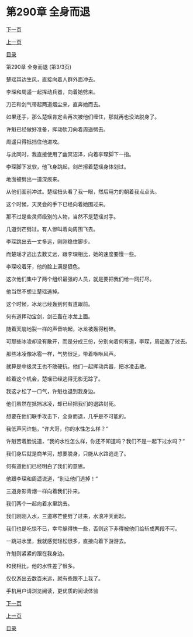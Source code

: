 <h1>第290章   全身而退</h1>
            <div><p><a href="./870_%E7%AC%AC291%E7%AB%A0_%E9%9B%B7%E7%8B%B1.md">下一页</a></p><p><a href="./868_%E7%AC%AC290%E7%AB%A0_%E5%85%A8%E8%BA%AB%E8%80%8C%E9%80%80.md">上一页</a></p><p><a href="../">目录</a></p></div>
            <div><p>第290章   全身而退 (第3/3页)</p><p>楚瑶耳边生风，直接向着人群外面冲去。</p><p>李琛和周遥一起挥动兵器，向着她劈来。</p><p>刀芒和剑气带起两道烟尘来，直奔她而去。</p><p>如果还手，那么楚瑶肯定会再次被他们缠住，那就再也没法脱身了。</p><p>许魁已经做好准备，挥动砍刀向着周遥劈去。</p><p>周遥只得抵挡住他进攻。</p><p>与此同时，我直接使用了幽冥沼泽，向着李琛脚下一指。</p><p>李琛脚下发软，他飞身跳起，剑芒擦着楚瑶身体划过。</p><p>地面被劈出一道深痕来。</p><p>从他们面前冲过。楚瑶扭头看了我一眼，然后用力的朝着我点点头。</p><p>这个时候，天灵会的手下已经向着她围过来。</p><p>那不过是些灵师级别的人物，当然不是楚瑶对手。</p><p>几道剑芒劈过。有人惨叫着向周围飞去。</p><p>李琛跳出去一丈多远，刚刚稳住脚步。</p><p>而楚瑶才逃出去数丈远，跟李琛相比，她的速度要慢一些。</p><p>李琛咬着牙，他的脸上满是狠色。</p><p>这次他们集中了两个组织最强的人员，就是要把我们给一网打尽。</p><p>他当然不想让楚瑶逃掉。</p><p>这个时候，冰龙已经轰到何有道跟前。</p><p>何有道挥动宝剑，剑芒轰在冰龙上面。</p><p>随着天崩地裂一样的声音响起，冰龙被轰得粉碎。</p><p>可那些冰凌却没有散开，而是分成三份，分别向着何有道，李琛，周遥轰了过去。</p><p>那些冰凌像冰雹一样，气势很足，带着咻咻风声。</p><p>就算是中级灵王也不敢硬抗，他们一起挥动兵器，把冰凌击散。</p><p>趁着这个机会，楚瑶已经逃得无影无踪了。</p><p>我这才松了一口气，许魁也退到我身边。</p><p>他们虽然在抵挡冰凌，却已经把我们的退路封死。</p><p>想要在他们联手攻击下，全身而退，几乎是不可能的。</p><p>我低声问许魁，“许大哥，你的水性怎么样？“</p><p>许魁苦着脸说道，“我的水性怎么样，你还不知道吗？我们不是一起下过水吗？“</p><p>我们身后就是商羊河，想要脱身，只能从水路逃走了。</p><p>何有道他们已经明白了我们的意思。</p><p>他跟李琛和周遥说道，“别让他们逃掉！“</p><p>三道身影青烟一样向着我们扑来。</p><p>我们两个一起向着水里跳去。</p><p>我们刚刚入水，三道寒芒便劈了过来，水浪冲天而起。</p><p>我们也是吃惊不已，幸亏躲得快一些，否则这下非得被他们给斩成两段不可。</p><p>一跳进水里，我就感觉轻松很多，直接向着下游游去。</p><p>许魁则紧紧的跟在我身边。</p><p>和我相比，他的水性差了很多。</p><p>仅仅游出去数百米远，就有些跟不上我了。</p><p>手机用户请浏览阅读，更优质的阅读体验</p></div>
            <div><p><a href="./870_%E7%AC%AC291%E7%AB%A0_%E9%9B%B7%E7%8B%B1.md">下一页</a></p><p><a href="./868_%E7%AC%AC290%E7%AB%A0_%E5%85%A8%E8%BA%AB%E8%80%8C%E9%80%80.md">上一页</a></p><p><a href="../">目录</a></p></div>